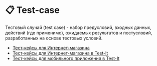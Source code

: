 # 📋 Test-case

Тестовый случай (test case) - набор предусловий, входных данных, действий (где применимо), ожидаемых результатов и постусловий, разработанных на основе тестовых условий.

- [Тест-кейсы для Интернет-магазина](https://docs.google.com/spreadsheets/d/1n7JJqbliyZ7G38zgekmOpd0uGrqjbMLQeIujpLhckRI/edit?usp=sharing)
- [Тест-кейсы для Интернет-магазина в Test-It](https://docs.google.com/spreadsheets/d/1wY75dD05Yyv59tcl-W14q5L7IVt09KYY/edit?usp=sharing&ouid=109821354030206725685&rtpof=true&sd=true)
- [Тест-кейсы для мобильного приложения в Test-It](https://docs.google.com/spreadsheets/d/1AJPVy25pUcKp_yMzrUZqkLErUVYxZvib/edit?usp=sharing&ouid=109821354030206725685&rtpof=true&sd=true)
